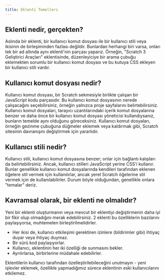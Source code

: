 ```yaml
---
title: Eklenti Temelleri
---
```


## Eklenti nedir, gerçekten?
Aslında bir eklenti, bir kullanıcı komut dosyası ile bir kullanıcı stili veya ikisinin de birleşiminden fazlası değildir. Bunlardan herhangi biri varsa, onları tek bir ad altında aynı eklenti'nin parçası yaparız. Örneğin, "Scratch 3 Geliştirici Araçları" eklentisinde, düzenleyiciye bir arama çubuğu eklemekten sorumlu bir kullanıcı komut dosyası ve bu kutuya CSS ekleyen bir kullanıcı stili vardır.

## Kullanıcı komut dosyası nedir?
Kullanıcı komut dosyası, bir Scratch sekmesiyle birlikte çalışan bir JavaScript kodu parçasıdır. Bu kullanıcı komut dosyasının nerede çalışacağını seçebilirsiniz, örneğin yalnızca proje sayfalarını belirtebilirsiniz. Kullanıcı komut dosyaları, tarayıcı uzantılarındaki içerik komut dosyalarına benzer ve daha önce bir kullanıcı komut dosyası yöneticisi kullandıysanız, bunların temelde aynı olduğunu göreceksiniz.
Kullanıcı komut dosyaları, örneğin gezinme çubuğuna düğmeler eklemek veya kaldırmak gibi, Scratch sitesinin davranışını değiştirmek için yararlıdır.

## Kullanıcı stili nedir?
Kullanıcı stili, kullanıcı komut dosyasına benzer; onlar için bağlantı kalıpları da belirtebilirsiniz. Ancak, kullanıcı stilleri JavaScript yerine CSS'i kullanır. Bunlar genellikle kullanıcı komut dosyalarında kendileri tarafından eklenen öğelere stil vermek için kullanılırlar, ancak yerel Scratch öğelerine stil vermek için de kullanılabilirler. Durum böyle olduğundan, genellikle onlara "temalar" deriz.

## Kavramsal olarak, bir eklenti ne olmalıdır?
Yeni bir eklenti oluşturmanın veya mevcut bir eklentiyi değiştirmenin daha iyi bir fikir olup olmadığını merak edebilirsiniz.
2 eklenti bu özelliklerin bazılarını paylaşıyorsa, muhtemelen birleştirilmelidirler.
- Her ikisi de, kullanıcı etkileşimi gerektiren izinlere (bildirimler gibi) ihtiyaç duyar veya ihtiyaç duymaz.
- Bir sürü kod paylaşıyorlar.
- Kullanıcı, eklentinin her iki özelliği de sunmasını bekler.
- Ayrılırlarsa, birbirlerine müdahale edebilirler.

Eklentilerin kullanıcı tarafından özelleştirilebileceğini unutmayın - yeni işlevler eklemek, özellikle yapmadığımız sürece eklentinin eski kullanıcılarını etkilemez.